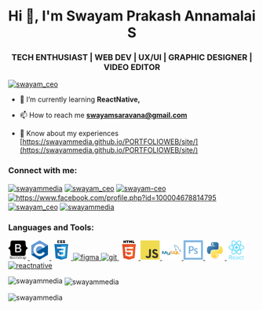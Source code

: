 <h1 align="center">Hi 👋, I'm Swayam Prakash Annamalai S</h1>
<h3 align="center">TECH ENTHUSIAST | WEB DEV | UX/UI | GRAPHIC DESIGNER | VIDEO EDITOR</h3>
<img align="right" width="400" src"https://tenor.com/view/sultan-alrefaei-programmer-office-gif-13165216">



<p align="left"> <a href="https://twitter.com/swayam_ceo" target="blank"><img src="https://img.shields.io/twitter/follow/swayam_ceo?logo=twitter&style=for-the-badge" alt="swayam_ceo" /></a> </p>

- 🌱 I’m currently learning **ReactNative,**

- 📫 How to reach me **swayamsaravana@gmail.com**

- 📄 Know about my experiences [https://swayammedia.github.io/PORTFOLIOWEB/site/](https://swayammedia.github.io/PORTFOLIOWEB/site/)

<h3 align="left">Connect with me:</h3>
<p align="left">
<a href="https://codepen.io/swayammedia" target="blank"><img align="center" src="https://raw.githubusercontent.com/rahuldkjain/github-profile-readme-generator/master/src/images/icons/Social/codepen.svg" alt="swayammedia" height="30" width="40" /></a>
<a href="https://twitter.com/swayam_ceo" target="blank"><img align="center" src="https://raw.githubusercontent.com/rahuldkjain/github-profile-readme-generator/master/src/images/icons/Social/twitter.svg" alt="swayam_ceo" height="30" width="40" /></a>
<a href="https://www.linkedin.com/in/swayam-ceo/" target="blank"><img align="center" src="https://raw.githubusercontent.com/rahuldkjain/github-profile-readme-generator/master/src/images/icons/Social/linked-in-alt.svg" alt="swayam-ceo" height="30" width="40" /></a>
<a href="https://www.facebook.com/profile.php?id=100004678814795" target="blank"><img align="center" src="https://raw.githubusercontent.com/rahuldkjain/github-profile-readme-generator/master/src/images/icons/Social/facebook.svg" alt="https://www.facebook.com/profile.php?id=100004678814795" height="30" width="40" /></a>
<a href="https://instagram.com/swayam_ceo" target="blank"><img align="center" src="https://raw.githubusercontent.com/rahuldkjain/github-profile-readme-generator/master/src/images/icons/Social/instagram.svg" alt="swayam_ceo" height="30" width="40" /></a>
<a href="https://www.youtube.com/channel/UCnIf6uGD9DIjDI47m5jjC3g" target="blank"><img align="center" src="https://raw.githubusercontent.com/rahuldkjain/github-profile-readme-generator/master/src/images/icons/Social/youtube.svg" alt="swayammedia" height="30" width="40" /></a>
</p>

<h3 align="left">Languages and Tools:</h3>
<p align="left"> <a href="https://getbootstrap.com" target="_blank" rel="noreferrer"> <img src="https://raw.githubusercontent.com/devicons/devicon/master/icons/bootstrap/bootstrap-plain-wordmark.svg" alt="bootstrap" width="40" height="40"/> </a> <a href="https://www.cprogramming.com/" target="_blank" rel="noreferrer"> <img src="https://raw.githubusercontent.com/devicons/devicon/master/icons/c/c-original.svg" alt="c" width="40" height="40"/> </a> <a href="https://www.w3schools.com/css/" target="_blank" rel="noreferrer"> <img src="https://raw.githubusercontent.com/devicons/devicon/master/icons/css3/css3-original-wordmark.svg" alt="css3" width="40" height="40"/> </a> <a href="https://www.figma.com/" target="_blank" rel="noreferrer"> <img src="https://www.vectorlogo.zone/logos/figma/figma-icon.svg" alt="figma" width="40" height="40"/> </a> <a href="https://git-scm.com/" target="_blank" rel="noreferrer"> <img src="https://www.vectorlogo.zone/logos/git-scm/git-scm-icon.svg" alt="git" width="40" height="40"/> </a> <a href="https://www.w3.org/html/" target="_blank" rel="noreferrer"> <img src="https://raw.githubusercontent.com/devicons/devicon/master/icons/html5/html5-original-wordmark.svg" alt="html5" width="40" height="40"/> </a> <a href="https://developer.mozilla.org/en-US/docs/Web/JavaScript" target="_blank" rel="noreferrer"> <img src="https://raw.githubusercontent.com/devicons/devicon/master/icons/javascript/javascript-original.svg" alt="javascript" width="40" height="40"/> </a> <a href="https://www.mysql.com/" target="_blank" rel="noreferrer"> <img src="https://raw.githubusercontent.com/devicons/devicon/master/icons/mysql/mysql-original-wordmark.svg" alt="mysql" width="40" height="40"/> </a> <a href="https://www.photoshop.com/en" target="_blank" rel="noreferrer"> <img src="https://raw.githubusercontent.com/devicons/devicon/master/icons/photoshop/photoshop-line.svg" alt="photoshop" width="40" height="40"/> </a> <a href="https://www.python.org" target="_blank" rel="noreferrer"> <img src="https://raw.githubusercontent.com/devicons/devicon/master/icons/python/python-original.svg" alt="python" width="40" height="40"/> </a> <a href="https://reactjs.org/" target="_blank" rel="noreferrer"> <img src="https://raw.githubusercontent.com/devicons/devicon/master/icons/react/react-original-wordmark.svg" alt="react" width="40" height="40"/> </a> <a href="https://reactnative.dev/" target="_blank" rel="noreferrer"> <img src="https://reactnative.dev/img/header_logo.svg" alt="reactnative" width="40" height="40"/> </a> </p>

<p><img align="left" src="https://github-readme-stats.vercel.app/api/top-langs?username=swayammedia&show_icons=true&locale=en&layout=compact" alt="swayammedia" /></p>

<p>&nbsp;<img align="center" src="https://github-readme-stats.vercel.app/api?username=swayammedia&show_icons=true&locale=en" alt="swayammedia" /></p>

<p><img align="center" src="https://github-readme-streak-stats.herokuapp.com/?user=swayammedia&" alt="swayammedia" /></p>
